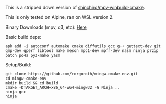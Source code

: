 This is a stripped down version of [shinchiro/mpv-winbuild-cmake](https://github.com/shinchiro/mpv-winbuild-cmake).

This is only tested on Alpine, ran on WSL version 2.

Binary Downloads (mpv, q3, etc): [Here](https://drive.google.com/drive/folders/11TdCAm7zYMD_QK7xvkwBo-tb7ezs-cbD)

Basic build deps:
```
apk add -i autoconf automake cmake diffutils gcc g++ gettext-dev git gmp-dev gperf libtool make meson mpc1-dev mpfr-dev nasm ninja p7zip patch po4a py3-mako yasm
```

Setup/Build:
```
git clone https://github.com/rorgoroth/mingw-cmake-env.git
cd mingw-cmake-env
mkdir build && cd build
cmake -DTARGET_ARCH=x86_64-w64-mingw32 -G Ninja ..
ninja gcc
ninja
```
